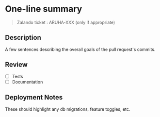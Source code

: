 # One-line summary

> Zalando ticket : ARUHA-XXX (only if appropriate)

## Description
A few sentences describing the overall goals of the pull request's
commits.

## Review
- [ ] Tests
- [ ] Documentation

## Deployment Notes
These should highlight any db migrations, feature toggles, etc.
